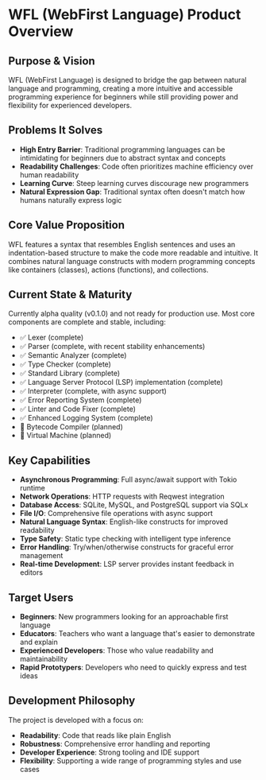 # WFL (WebFirst Language) Product Overview

## Purpose & Vision
WFL (WebFirst Language) is designed to bridge the gap between natural language and programming, creating a more intuitive and accessible programming experience for beginners while still providing power and flexibility for experienced developers.

## Problems It Solves
- **High Entry Barrier**: Traditional programming languages can be intimidating for beginners due to abstract syntax and concepts
- **Readability Challenges**: Code often prioritizes machine efficiency over human readability
- **Learning Curve**: Steep learning curves discourage new programmers
- **Natural Expression Gap**: Traditional syntax often doesn't match how humans naturally express logic

## Core Value Proposition
WFL features a syntax that resembles English sentences and uses an indentation-based structure to make the code more readable and intuitive. It combines natural language constructs with modern programming concepts like containers (classes), actions (functions), and collections.

## Current State & Maturity
Currently alpha quality (v0.1.0) and not ready for production use. Most core components are complete and stable, including:
- ✅ Lexer (complete)
- ✅ Parser (complete, with recent stability enhancements)
- ✅ Semantic Analyzer (complete)
- ✅ Type Checker (complete)
- ✅ Standard Library (complete)
- ✅ Language Server Protocol (LSP) implementation (complete)
- ✅ Interpreter (complete, with async support)
- ✅ Error Reporting System (complete)
- ✅ Linter and Code Fixer (complete)
- ✅ Enhanced Logging System (complete)
- 🔄 Bytecode Compiler (planned)
- 🔄 Virtual Machine (planned)

## Key Capabilities
- **Asynchronous Programming**: Full async/await support with Tokio runtime
- **Network Operations**: HTTP requests with Reqwest integration
- **Database Access**: SQLite, MySQL, and PostgreSQL support via SQLx
- **File I/O**: Comprehensive file operations with async support
- **Natural Language Syntax**: English-like constructs for improved readability
- **Type Safety**: Static type checking with intelligent type inference
- **Error Handling**: Try/when/otherwise constructs for graceful error management
- **Real-time Development**: LSP server provides instant feedback in editors

## Target Users
- **Beginners**: New programmers looking for an approachable first language
- **Educators**: Teachers who want a language that's easier to demonstrate and explain
- **Experienced Developers**: Those who value readability and maintainability
- **Rapid Prototypers**: Developers who need to quickly express and test ideas

## Development Philosophy
The project is developed with a focus on:
- **Readability**: Code that reads like plain English
- **Robustness**: Comprehensive error handling and reporting
- **Developer Experience**: Strong tooling and IDE support
- **Flexibility**: Supporting a wide range of programming styles and use cases